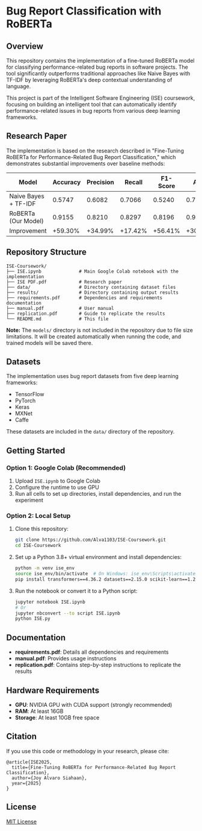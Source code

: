 # Bug Report Classification with RoBERTa

## Overview

This repository contains the implementation of a fine-tuned RoBERTa model for classifying performance-related bug reports in software projects. The tool significantly outperforms traditional approaches like Naive Bayes with TF-IDF by leveraging RoBERTa's deep contextual understanding of language.

This project is part of the Intelligent Software Engineering (ISE) coursework, focusing on building an intelligent tool that can automatically identify performance-related issues in bug reports from various deep learning frameworks.

## Research Paper

The implementation is based on the research described in "Fine-Tuning RoBERTa for Performance-Related Bug Report Classification," which demonstrates substantial improvements over baseline methods:

| Model | Accuracy | Precision | Recall | F1-Score | AUC |
|-------|----------|-----------|--------|----------|-----|
| Naive Bayes + TF-IDF | 0.5747 | 0.6082 | 0.7066 | 0.5240 | 0.7066 |
| RoBERTa (Our Model) | 0.9155 | 0.8210 | 0.8297 | 0.8196 | 0.9202 |
| Improvement | +59.30% | +34.99% | +17.42% | +56.41% | +30.23% |

## Repository Structure

```
ISE-Coursework/
├── ISE.ipynb              # Main Google Colab notebook with the implementation
├── ISE PDF.pdf            # Research paper
├── data/                  # Directory containing dataset files
├── results/               # Directory containing output results
├── requirements.pdf       # Dependencies and requirements documentation
├── manual.pdf             # User manual
├── replication.pdf        # Guide to replicate the results
└── README.md              # This file
```

**Note:** The `models/` directory is not included in the repository due to file size limitations. It will be created automatically when running the code, and trained models will be saved there.

## Datasets

The implementation uses bug report datasets from five deep learning frameworks:
- TensorFlow
- PyTorch
- Keras
- MXNet
- Caffe

These datasets are included in the `data/` directory of the repository.

## Getting Started

### Option 1: Google Colab (Recommended)

1. Upload `ISE.ipynb` to Google Colab
2. Configure the runtime to use GPU
3. Run all cells to set up directories, install dependencies, and run the experiment

### Option 2: Local Setup

1. Clone this repository:
   ```bash
   git clone https://github.com/Alva1103/ISE-Coursework.git
   cd ISE-Coursework
   ```

2. Set up a Python 3.8+ virtual environment and install dependencies:
   ```bash
   python -m venv ise_env
   source ise_env/bin/activate  # On Windows: ise_env\Scripts\activate
   pip install transformers==4.36.2 datasets==2.15.0 scikit-learn==1.2.2 pandas==1.5.3 numpy==1.24.0 matplotlib==3.7.2 seaborn==0.12.2 torch==2.1.2 nltk==3.8.1 tqdm==4.66.1
   ```

3. Run the notebook or convert it to a Python script:
   ```bash
   jupyter notebook ISE.ipynb
   # Or
   jupyter nbconvert --to script ISE.ipynb
   python ISE.py
   ```

## Documentation

- **requirements.pdf**: Details all dependencies and requirements
- **manual.pdf**: Provides usage instructions
- **replication.pdf**: Contains step-by-step instructions to replicate the results

## Hardware Requirements

- **GPU**: NVIDIA GPU with CUDA support (strongly recommended)
- **RAM**: At least 16GB
- **Storage**: At least 10GB free space

## Citation

If you use this code or methodology in your research, please cite:

```
@article{ISE2025,
  title={Fine-Tuning RoBERTa for Performance-Related Bug Report Classification},
  author={Joy Alvaro Siahaan},
  year={2025}
}
```

## License

[MIT License](https://opensource.org/licenses/MIT)

